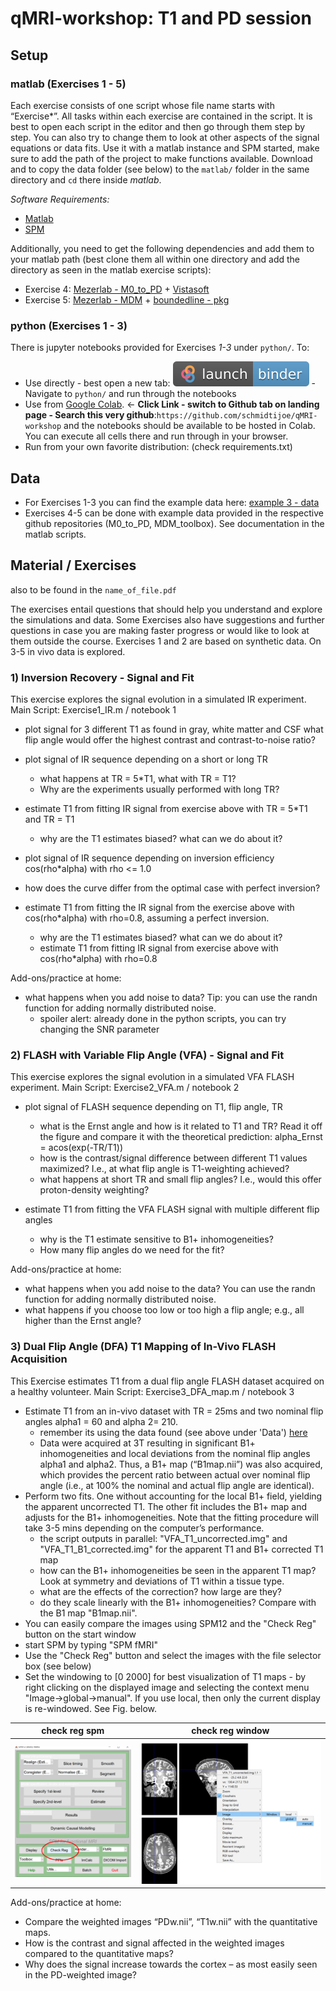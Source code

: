 # qMRI-workshop: T1 and PD session

## Setup

### matlab    (Exercises 1 - 5)
Each exercise consists of one script whose file name starts with “Exercise*”. All tasks within each exercise are contained in the script. It is best to open each script in the editor and then go through them step by step. You can also try to change them to look at other aspects of the signal equations or data fits.
Use it with a matlab instance and SPM started, make sure to add the path of the project to make functions available. Download and to copy the data folder (see below) to the `matlab/` folder in the same directory and `cd` there inside *matlab*.

*Software Requirements:* 
- [Matlab](http://www.mathworks.com/products/matlab/)
- [SPM](https://www.fil.ion.ucl.ac.uk/spm/software/download/)

Additionally, you need to get the following dependencies and add them to your matlab path (best clone them all within one directory and add the directory as seen in the matlab exercise scripts):
- Exercise 4: [Mezerlab - M0_to_PD](https://github.com/MezerLab/M0_to_PD) + [Vistasoft](https://github.com/vistalab/vistasoft)
- Exercise 5: [Mezerlab - MDM](https://github.com/MezerLab/MDM_toolbox) + [boundedline - pkg](https://github.com/kakearney/boundedline-pkg)

### python    (Exercises 1 - 3)
There is jupyter notebooks provided for Exercises *1-3* under `python/`.
To:
- Use directly - best open a new tab: [![Binder](/.binder/badge_logo.svg)](https://mybinder.org/v2/gh/schmidtijoe/qMRI-workshop/master) - Navigate to `python/` and run through the notebooks
- Use from [Google Colab](https://colab.research.google.com). $\leftarrow$ **Click Link - switch to Github tab on landing page - Search this very github**:`https://github.com/schmidtijoe/qMRI-workshop` and the notebooks should be available to be hosted in Colab. You can execute all cells there and run through in your browser.
- Run from your own favorite distribution: (check requirements.txt)

## Data
- For Exercises 1-3 you can find the example data here: [example 3 - data](https://owncloud.gwdg.de/index.php/s/HoY0Kl4aNetZbJA)
- Exercises 4-5 can be done with example data provided in the respective github repositories (M0_to_PD, MDM_toolbox). See documentation in the matlab scripts.

## Material / Exercises
also to be found in the `name_of_file.pdf`

The exercises entail questions that should help you understand and explore the simulations and data.
Some Exercises also have suggestions and further questions in case you are making faster progress or would like to look at them outside the course.
Exercises 1 and 2 are based on synthetic data. On 3-5 in vivo data is explored.

### 1) **I**nversion **R**ecovery - Signal and Fit

This exercise explores the signal evolution in a simulated IR experiment.
Main Script: Exercise1_IR.m / notebook 1
- plot signal for 3 different T1 as found in gray, white matter and CSF what flip angle would offer the highest contrast and contrast-to-noise ratio?

- plot signal of IR sequence depending on a short or long TR
  - what happens at TR = 5*T1, what with TR = T1?
  - Why are the experiments usually performed with long TR?
  
- estimate T1 from fitting IR signal from exercise above with TR = 5*T1 and TR = T1
  - why are the T1 estimates biased? what can we do about it?

-	plot signal of IR sequence depending on inversion efficiency cos(rho*alpha) with rho <= 1.0
  - how does the curve differ from the optimal case with perfect inversion?

- estimate T1 from fitting the IR signal from the exercise above with cos(rho*alpha) with rho=0.8, assuming a perfect inversion.
  - why are the T1 estimates biased? what can we do about it?
  - estimate T1 from fitting IR signal from exercise above with cos(rho*alpha) with rho=0.8

Add-ons/practice at home:
- what happens when you add noise to data? Tip: you can use the randn function for adding normally distributed noise.
  - spoiler alert: already done in the python scripts, you can try changing the SNR parameter
  
### 2) FLASH with Variable Flip Angle (VFA) - Signal and Fit

This exercise explores the signal evolution in a simulated VFA FLASH experiment.
Main Script: Exercise2_VFA.m / notebook 2

- plot signal of FLASH sequence depending on T1, flip angle, TR
  - what is the Ernst angle and how is it related to T1 and TR? Read it off the figure and compare it with the theoretical prediction: alpha_Ernst = acos(exp(-TR/T1))
  - how is the contrast/signal difference between different T1 values maximized? I.e., at what flip angle is T1-weighting achieved?
  - what happens at short TR and small flip angles? I.e., would this offer proton-density weighting?

- estimate T1 from fitting the VFA FLASH signal with multiple different flip angles
  - why is the T1 estimate sensitive to B1+ inhomogeneities?
  - How many flip angles do we need for the fit?

Add-ons/practice at home:
- what happens when you add noise to the data? You can use the randn function for adding normally distributed noise.
- what happens if you choose too low or too high a flip angle; e.g., all higher than the Ernst angle?

### 3) Dual Flip Angle (DFA) T1 Mapping of In-Vivo FLASH Acquisition

This Exercise estimates T1 from a dual flip angle FLASH dataset acquired on a healthy volunteer. 
Main Script: Exercise3_DFA_map.m / notebook 3
 
- Estimate T1 from an in-vivo dataset with TR = 25ms and two nominal flip angles alpha1 = 60 and alpha 2= 210.
  - remember its using the data found (see above under 'Data') [here](https://owncloud.gwdg.de/index.php/s/HoY0Kl4aNetZbJA) 
  - Data were acquired at 3T resulting in significant B1+ inhomogeneities and local deviations from the nominal flip angles alpha1 and alpha2. Thus, a B1+ map (“B1map.nii”) was also acquired, which provides the percent ratio between actual over nominal flip angle (i.e., at 100% the nominal and actual flip angle are identical).
- Perform two fits. One without accounting for the local B1+ field, yielding the apparent uncorrected T1. The other fit includes the B1+ map and adjusts for the B1+ inhomogeneities. Note that the fitting procedure will take 3-5 mins depending on the computer’s performance.
  - the script outputs in parallel: "VFA_T1_uncorrected.img" and "VFA_T1_B1_corrected.img" for the apparent T1 and B1+ corrected T1 map
  - how can the B1+ inhomogeneities be seen in the apparent T1 map? Look at symmetry and deviations of T1 within a tissue type.
  - what are the effects of the correction? how large are they?
  - do they scale linearly with the B1+ inhomogeneities? Compare with the B1 map "B1map.nii".
-	You can easily compare the images using SPM12 and the "Check Reg" button on the start window
  - start SPM by typing "SPM fMRI"
  - Use the "Check Reg" button and select the images with the file selector box (see below)
  - Set the windowing to [0 2000] for best visualization of T1 maps - by right clicking on the displayed image and selecting the context menu "Image->global->manual". If you use local, then only the current display is re-windowed. See Fig. below.
  
 check reg spm            |  check reg window
:-------------------------:|:-------------------------:
![check_reg](./matlab/figs/check_reg.png)  |   ![check_reg_window](./matlab/figs/check_reg_2.png)
  
Add-ons/practice at home:
- Compare the weighted images “PDw.nii”, “T1w.nii” with the quantitative maps.
- How is the contrast and signal affected in the weighted images compared to the quantitative maps? 
- Why does the signal increase towards the cortex – as most easily seen in the PD-weighted image?


